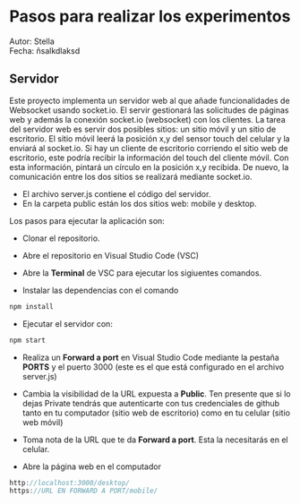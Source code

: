 # Pasos para realizar los experimentos

Autor: Stella  
Fecha: ñsalkdlaksd

## Servidor

Este proyecto implementa un servidor web al que añade funcionalidades de Websocket usando socket.io. 
El servir gestionará las solicitudes de páginas web y además la conexión socket.io (websocket) con los 
clientes. La tarea del servidor web es servir dos 
posibles sitios: un sitio móvil y un sitio de escritorio. El sitio 
móvil leerá la posición x,y del sensor touch del celular y la enviará al socket.io. 
Si hay un cliente de escritorio corriendo el sitio web de escritorio, este podría recibir la información 
del touch del cliente móvil. Con esta información, pintará un círculo en la posición x,y recibida. 
De nuevo, la comunicación entre los dos sitios se realizará mediante socket.io.

* El archivo server.js contiene el código del servidor.
* En la carpeta public están los dos sitios web: mobile y desktop.

Los pasos para ejecutar la aplicación son:

* Clonar el repositorio.

* Abre el repositorio en Visual Studio Code (VSC)

* Abre la **Terminal** de VSC para ejecutar los sigiuentes comandos.

* Instalar las dependencias con el comando

``` bash
npm install
```

* Ejecutar el servidor con:

``` bash
npm start
```
* Realiza un **Forward a port** en Visual Studio Code mediante la pestaña **PORTS** y el puerto 3000 (este es el que está configurado en el archivo server.js)

* Cambia la visibilidad de la URL expuesta a **Public**. Ten presente 
que si lo dejas Private tendrás que autenticarte con tus credenciales de github tanto 
en tu computador (sitio web de escritorio) como en tu celular (sitio web móvil)

* Toma nota de la URL que te da **Forward a port**. Esta la necesitarás en el celular.

* Abre la página web en el computador

``` js
http://localhost:3000/desktop/
https://URL EN FORWARD A PORT/mobile/
```
